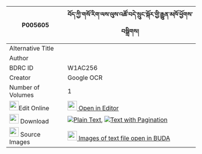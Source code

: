 |P005605|བོད་ཀྱི་གསོ་རིག་ལས་ལུས་འཚོ་བདེ་སྲུང་སྐོར་གྱི་རྒྱུན་མཁོ་ཕྱོགས་བསྒྲིགས། 
| --- | --- 
|Alternative Title |
|Author | 
|BDRC ID | W1AC256
|Creator | Google OCR
|Number of Volumes| 1
|<img width="25" src="https://img.icons8.com/color/25/000000/edit-property.png">Edit Online| [<img width="25" src="https://avatars.githubusercontent.com/u/45091458?s=200&v=4"> Open in Editor](http://editor.openpecha.org/P005605)
|<img width="25" src="https://img.icons8.com/fluent/48/000000/download-2.png"/>  Download | [![](https://img.icons8.com/color/20/000000/txt.png)Plain Text](https://github.com/Openpecha/P005605/releases/download/v2/bo_kyi_sorik_la_sa_lu_tso_de_s_plain_P005605.zip), [![](https://img.icons8.com/color/20/000000/txt.png)Text with Pagination](https://github.com/Openpecha/P005605/releases/download/v2/bo_kyi_sorik_la_sa_lu_tso_de_s_pages_P005605.zip)
|<img width="25" src="https://img.icons8.com/plasticine/100/000000/pictures-folder.png"/>  Source Images | [<img width="25" src="https://library.bdrc.io/icons/BUDA-small.svg"> Images of text file open in BUDA](https://library.bdrc.io/show/bdr:W1AC256)